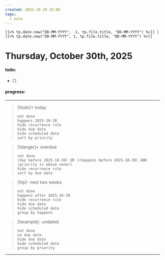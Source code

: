 ```yaml
---
created: 2025-10-29 19:08
tags:
  - note
---
```

`[[<% tp.date.now("DD-MM-YYYY", -1, tp.file.title, "DD-MM-YYYY") %>]] | [[<% tp.date.now("DD-MM-YYYY", 1, tp.file.title, "DD-MM-YYYY") %>]]`
# Thursday, October 30th, 2025
#### todo: 
- [ ] 


















#### progress:


















---
> [!todo]+ today
> ```tasks
> not done
> happens 2025-10-30
> hide recurrence rule
> hide due date
> hide scheduled date
> sort by priority
> ```

> [!danger]+ overdue 
> ```tasks
> not done
> (due before 2025-10-30) OR ((happens before 2025-10-30) AND (priority is above none))
> hide recurrence rule
> sort by due date
> ```

> [!tip]- next two weeks
> ```tasks
> not done
> happens after 2025-10-30
> hide recurrence rule
> hide due date
> hide scheduled date
> group by happens
> ```

> [!example]- undated
> ```tasks
> not done
> no due date
> hide due date
> hide scheduled date
> group by priority
> ```

---









